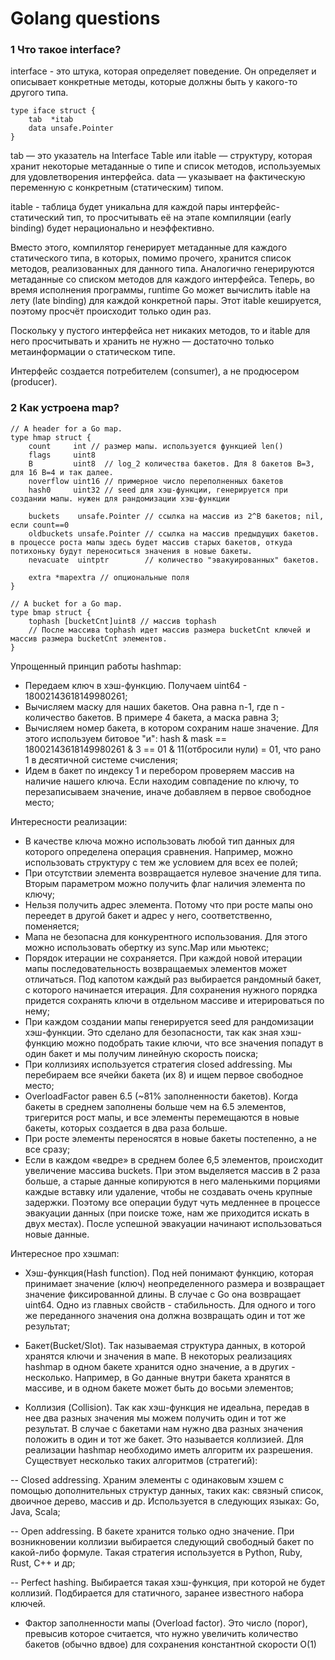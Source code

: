# Golang questions

### 1 Что такое interface?
interface - это штука, которая определяет поведение. Он определяет и описывает конкретные методы, которые должны быть у какого-то другого типа.
```
type iface struct {
    tab  *itab
    data unsafe.Pointer
}
```
tab — это указатель на Interface Table или itable — структуру, которая хранит некоторые метаданные о типе и список методов, используемых для удовлетворения интерфейса.
data — указывает на фактическую переменную с конкретным (статическим) типом.

itable - таблица будет уникальна для каждой пары интерфейс-статический тип, то просчитывать её на этапе компиляции (early binding) будет нерационально и неэффективно.

Вместо этого, компилятор генерирует метаданные для каждого статического типа, в которых, помимо прочего, хранится список методов, реализованных для данного типа. Аналогично генерируются метаданные со списком методов для каждого интерфейса. Теперь, во время исполнения программы, runtime Go может вычислить itable на лету (late binding) для каждой конкретной пары. Этот itable кешируется, поэтому просчёт происходит только один раз.

Поскольку у пустого интерфейса нет никаких методов, то и itable для него просчитывать и хранить не нужно — достаточно только метаинформации о статическом типе.

Интерфейс создается потребителем (consumer), а не продюсером (producer).


### 2 Как устроена map?
```
// A header for a Go map.
type hmap struct {
	count     int // размер мапы. используется функцией len()
	flags     uint8
	B         uint8  // log_2 количества бакетов. Для 8 бакетов B=3, для 16 B=4 и так далее.
	noverflow uint16 // примерное число переполненных бакетов
	hash0     uint32 // seed для хэш-функции, генерируется при создании мапы. нужен для рандомизации хэш-функции

	buckets    unsafe.Pointer // ссылка на массив из 2^B бакетов; nil, если count==0
	oldbuckets unsafe.Pointer // ссылка на массив предыдущих бакетов. в процессе роста мапы здесь будет массив старых бакетов, откуда потихоньку будут переноситься значения в новые бакеты.
	nevacuate  uintptr        // количество "эвакуированных" бакетов.

	extra *mapextra // опциональные поля
}

// A bucket for a Go map.
type bmap struct {
	tophash [bucketCnt]uint8 // массив tophash
	// После массива tophash идет массив размера bucketCnt ключей и массив размера bucketCnt элементов.
}
```

Упрощенный принцип работы hashmap:
- Передаем ключ в хэш-функцию. Получаем uint64 - 18002143618149980261;
- Вычисляем маску для наших бакетов. Она равна n-1, где n - количество бакетов. В примере 4 бакета, а маска равна 3;
- Вычисляем номер бакета, в котором сохраним наше значение. Для этого используем битовое "и": hash & mask == 18002143618149980261 & 3 == 01 & 11(отбросили нули) = 01, что рано 1 в десятичной системе счисления;
- Идем в бакет по индексу 1 и перебором проверяем массив на наличие нашего ключа. Если находим совпадение по ключу, то перезаписываем значение, иначе добавляем в первое свободное место;

Интересности реализации:
- В качестве ключа можно использовать любой тип данных для которого определена операция сравнения. Например, можно использовать структуру с тем же условием для всех ее полей;
- При отсутствии элемента возвращается нулевое значение для типа. Вторым параметром можно получить флаг наличия элемента по ключу;
- Нельзя получить адрес элемента. Потому что при росте мапы оно переедет в другой бакет и адрес у него, соответственно, поменяется;
- Мапа не безопасна для конкурентного использования. Для этого можно использовать обертку из sync.Map или мьютекс;
- Порядок итерации не сохраняется. При каждой новой итерации мапы последовательность возвращаемых элементов может отличаться. Под капотом каждый раз выбирается рандомный бакет, с которого начинается итерация. Для сохранения нужного порядка придется сохранять ключи в отдельном массиве и итерироваться по нему;
- При каждом создании мапы генерируется seed для рандомизации хэш-функции. Это сделано для безопасности, так как зная хэш-функцию можно подобрать такие ключи, что все значения попадут в один бакет и мы получим линейную скорость поиска;
- При коллизиях используется стратегия сlosed addressing. Мы перебираем все ячейки бакета (их 8) и ищем первое свободное место;
- OverloadFactor равен 6.5 (~81% заполненности бакетов). Когда бакеты в среднем заполнены больше чем на 6.5 элементов, тригерится рост мапы, и все элементы перемещаются в новые бакеты, которых создается в два раза больше.
- При росте элементы переносятся в новые бакеты постепенно, а не все сразу;
- Если в каждом «ведре» в среднем более 6,5 элементов, происходит увеличение массива buckets. При этом выделяется массив в 2 раза больше, а старые данные копируются в него маленькими порциями каждые вставку или удаление, чтобы не создавать очень крупные задержки. Поэтому все операции будут чуть медленнее в процессе эвакуации данных (при поиске тоже, нам же приходится искать в двух местах). После успешной эвакуации начинают использоваться новые данные.

Интересное про хэшмап:
- Хэш-функция(Hash function). Под ней понимают функцию, которая принимает значение (ключ) неопределенного размера и возвращает значение фиксированной длины. В случае c Go она возвращает uint64. Одно из главных свойств - стабильность. Для одного и того же переданного значения она должна возвращать один и тот же результат;

- Бакет(Bucket/Slot). Так называемая структура данных, в которой хранятся ключи и значения в мапе. В некоторых реализациях hashmap в одном бакете хранится одно значение, а в других - несколько. Например, в Go данные внутри бакета хранятся в массиве, и в одном бакете может быть до восьми элементов;

- Коллизия (Collision). Так как хэш-функция не идеальна, передав в нее два разных значения мы можем получить один и тот же результат. В случае с бакетами нам нужно два разных значения положить в один и тот же бакет. Это называется коллизией. Для реализации hashmap необходимо иметь алгоритм их разрешения. Существует несколько таких алгоритмов (стратегий):

-- Closed addressing. Храним элементы с одинаковым хэшем с помощью дополнительных структур данных, таких как: связный список, двоичное дерево, массив и др. Используется в следующих языках: Go, Java, Scala;

-- Open addressing. В бакете хранится только одно значение. При возникновении коллизии выбирается следующий свободный бакет по какой-либо формуле. Такая стратегия используется в Python, Ruby, Rust, C++ и др;

-- Perfect hashing. Выбирается такая хэш-функция, при которой не будет коллизий. Подбирается для статичного, заранее известного набора ключей.

- Фактор заполненности мапы (Overload factor). Это число (порог), превысив которое считается, что нужно увеличить количество бакетов (обычно вдвое) для сохранения константной скорости O(1)
